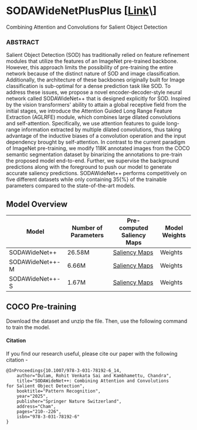 # SODAWideNetPlusPlus \[[Link](https://arxiv.org/pdf/2408.16645?)\]
Combining Attention and Convolutions for Salient Object Detection

### ABSTRACT

Salient Object Detection (SOD) has traditionally relied on feature refinement modules that utilize the features of an ImageNet pre-trained backbone. However, this approach limits the possibility of pre-training the entire network because of the distinct nature of SOD and image classification. Additionally, the architecture of these backbones originally built for Image classification is sub-optimal for a dense prediction task like SOD. To address these issues, we propose a novel encoder-decoder-style neural network called SODAWideNet++ that is designed explicitly for SOD. Inspired by the vision transformers' ability to attain a global receptive field from the initial stages, we introduce the Attention Guided Long Range Feature Extraction (AGLRFE) module, which combines large dilated convolutions and self-attention. Specifically, we use attention features to guide long-range information extracted by multiple dilated convolutions, thus taking advantage of the inductive biases of a convolution operation and the input dependency brought by self-attention. In contrast to the current paradigm of ImageNet pre-training, we modify 118K annotated images from the COCO semantic segmentation dataset by binarizing the annotations to pre-train the proposed model end-to-end. Further, we supervise the background predictions along with the foreground to push our model to generate accurate saliency predictions. SODAWideNet++ performs competitively on five different datasets while only containing 35{\%} of the trainable parameters compared to the state-of-the-art models. 

## Model Overview

| Model | Number of Parameters | Pre-computed Saliency Maps | Model Weights |
|------------|----------------------|----------------------------|---------------|
| SODAWideNet++    | 26.58M                | [Saliency Maps](https://drive.google.com/drive/folders/12ZpJ5aewFwlX_avG-RNHBWPKaqXTZvIO?usp=sharing) | Weights | 
| SODAWideNet++-M   | 6.66M                | [Saliency Maps](https://drive.google.com/drive/folders/1zdf1j8xsPnSWS3xK2HAMoz2u9MJoK8iT?usp=sharing) | Weights |
| SODAWideNet++-S    | 1.67M                | [Saliency Maps](https://drive.google.com/drive/folders/1_MtnVz1qU63AlrlZ98fCu51gNVyMDnWA?usp=sharing) | Weights |

## COCO Pre-training

Download the dataset and unzip the file. Then, use the following command to train the model.

#### Citation

If you find our research useful, please cite our paper with the following citation - 

```
@InProceedings{10.1007/978-3-031-78192-6_14,
    author="Dulam, Rohit Venkata Sai and Kambhamettu, Chandra",
    title="SODAWideNet++: Combining Attention and Convolutions for Salient Object Detection",
    booktitle="Pattern Recognition",
    year="2025",
    publisher="Springer Nature Switzerland",
    address="Cham",
    pages="210--226",
    isbn="978-3-031-78192-6"
}
```


